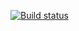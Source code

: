 [![Build status](https://ci.appveyor.com/api/projects/status/nl90he7au3wpyaeq?svg=true)](https://ci.appveyor.com/project/FukaeriUno/project21)
